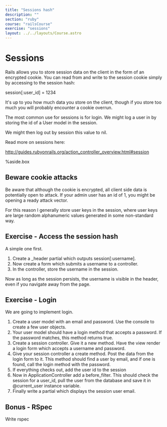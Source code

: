 ```yaml
---
title: "Sessions hash"
description: ""
section: "ruby"
course: "railsCourse"
exercise: "sessions"
layout: ../../layouts/Course.astro
---
```


# Sessions

Rails allows you to store session data on the client in the form of an encrypted cookie. You can read from and write to the session cookie simply by accessing to the session hash:

session[:user_id] = 1234

It's up to you how much data you store on the client, though if you store too much you will probably encounter a cookie overrun.

The most common use for sessions is for login. We might log a user in by storing the id of a User model in the session.

We might then log out by session this value to nil.

Read more on sessions here:

<http://guides.rubyonrails.org/action_controller_overview.html#session>

%aside.box

## Beware cookie attacks

Be aware that although the cookie is encrypted, all client side data is potentially open to attack. If your admin user has an id of 1, you might be opening a ready attack vector.

For this reason I generally store user keys in the session, where user keys are large random alphanumeric values generated in some non-standard way.

## Exercise - Access the session hash

A simple one first.

1. Create a \_header partial which outputs session[:username].
2. Now create a form which submits a username to a controller.
3. In the controller, store the username in the session.

Now as long as the session persists, the username is visible in the header, even if you navigate away from the page.

## Exercise - Login

We are going to implement login.

1. Create a user model with an email and password. Use the console to create a few user objects.
2. Your user model should have a login method that accepts a password. If the password matches, this method returns true.
3. Create a session controller. Give it a new method. Have the view render a login form which accepts a username and password.
4. Give your session controller a create method. Post the data from the login form to it. This method should find a user by email, and if one is found, call the login method with the password.
5. If everything checks out, add the user id to the session
6. Now in ApplicationController add a before_filter. This should check the session for a user_id, pull the user from the database and save it in @current_user instance variable.
7. Finally write a partial which displays the session user email.

## Bonus - RSpec

Write rspec
